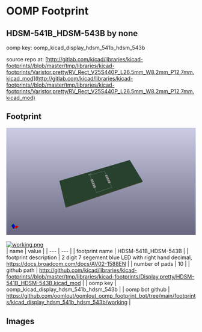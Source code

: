 # OOMP Footprint  
## HDSM-541B_HDSM-543B  by none  
  
oomp key: oomp_kicad_display_hdsm_541b_hdsm_543b  
  
source repo at: [http://gitlab.com/kicad/libraries/kicad-footprints//blob/master/tmp/libraries/kicad-footprints/Varistor.pretty/RV_Rect_V25S440P_L26.5mm_W8.2mm_P12.7mm.kicad_mod](http://gitlab.com/kicad/libraries/kicad-footprints//blob/master/tmp/libraries/kicad-footprints/Varistor.pretty/RV_Rect_V25S440P_L26.5mm_W8.2mm_P12.7mm.kicad_mod)  
## Footprint  
  
[![working_kicad_pcb_3d.png](working_kicad_pcb_3d_600.png)](working_kicad_pcb_3d.png)  
  
[![working.png](working_600.png)](working.png)  
| name | value | 
| --- | --- | 
| footprint name | HDSM-541B_HDSM-543B | 
| footprint description | 2 digit 7 segement blue LED with right hand decimal, https://docs.broadcom.com/docs/AV02-1588EN | 
| number of pads | 10 | 
| github path | http://github.com/kicad/libraries/kicad-footprints//blob/master/tmp/libraries/kicad-footprints/Display.pretty/HDSM-541B_HDSM-543B.kicad_mod | 
| oomp key | oomp_kicad_display_hdsm_541b_hdsm_543b | 
| oomp bot github | https://github.com/oomlout/oomlout_oomp_footprint_bot/tree/main/footprints/kicad_display_hdsm_541b_hdsm_543b/working | 
## Images  
